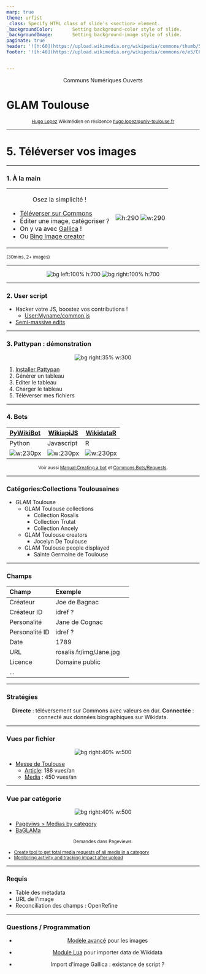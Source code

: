 ```yaml
---
marp: true
theme: urfist
_class:	Specify HTML class of slide’s <section> element.
_backgroundColor:		Setting background-color style of slide.
_backgroundImage:		Setting background-image style of slide.
paginate: true
header: '![h:60](https://upload.wikimedia.org/wikipedia/commons/thumb/5/5d/Logo-URFIST_reseau-orange.svg/600px-Logo-URFIST_reseau-orange.svg.png)'
footer: '![h:40](https://upload.wikimedia.org/wikipedia/commons/e/e5/CC_BY-SA_icon.svg)'


---
```

<!-- Scoped style -->
<style scoped>
h2 {
  background: none;
  color: #f68712!important;
  box-shadow: none;
}
h2:hover {
  box-shadow: none;
}
p { text-align:center; }
</style>

Communs Numériques Ouverts
# GLAM Toulouse
<small>

[Hugo Lopez](https://fr.wikipedia.org/wiki/User:Hugo_en_résidence)
Wikimédien en résidence
hugo.lopez@univ-toulouse.fr
</small>

---
# 5. Téléverser vos images

---
### 1. À la main
<small>
<table>
<tr>
<td>

Osez la simplicité !
- [Téléverser sur Commons](https://commons.wikimedia.org/wiki/Special:Upload)
- Éditer une image, catégoriser ?
- On y va avec [Gallica](https://gallica.bnf.fr/ark:/12148/btv1b105284752) !
- Ou [Bing Image creator](https://www.bing.com/images/create/a-benevolent-young-red-dragon-resting-upon-a-rich-/1-657e40f8c39140d7b41fc122e81e1f62?id=DW245o%2Fa8BLmFSUQQBG0AA.aAfrzYFcu5BK%2Fbf3pBZB6w&view=detailv2&idpp=genimg&form=GCRIDP)

</td><td>

![h:290](../img/divers/Gallica_squirel.jpg) ![w:290](../img/divers/Dalle-3_Dragon.jpg)

</td>
</tr>
</table>
(30mins, 2+ images)
</small>

---

![bg left:100% h:700](./img/divers/Gallica_squirel.jpg) 
![bg right:100% h:700](./img/divers/Dalle-3_Dragon.jpg)

---
### 2. User script
- Hacker votre JS, boostez vos contributions !
  - [User:Myname/common.js](https://commons.wikimedia.org/w/index.php?title=User:Yug/common.js&oldid=464920832) 
- [Semi-massive edits](https://commons.wikimedia.org/w/index.php?title=Special:Contributions/Yug&target=Yug&offset=20201001134508&limit=500)

---
### 3. Pattypan : démonstration

![bg right:35% w:300](./img/logos/Pattypan.png)
1. [Installer Pattypan](https://commons.wikimedia.org/wiki/Commons:Pattypan/fr#Liens)
2. Générer un tableau
3. Editer le tableau
4. Charger le tableau
5. Téléverser mes fichiers

---
### 4. Bots
<small>

| [PyWikiBot](https://www.mediawiki.org/wiki/Manual:Pywikibot/Wikidata) | [WikiapiJS](https://kanasimi.github.io/wikiapi/) | [WikidataR](https://cran.r-project.org/web/packages/WikidataR/WikidataR.pdf)
|:--- |--- |---
| Python | Javascript | R 
| ![w:230px](./img/divers/Pywikibot_MW_gear_icon.svg.png)  | ![w:230px](./img/divers/WikiapiJS_MW_gear_icon.svg.png) | ![w:230px](./img/logos/R_logo.svg)

Voir aussi [Manual:Creating a bot](https://www.mediawiki.org/wiki/Manual:Creating_a_bot#JavaScript_(Node.js)) et [Commons:Bots/Requests](https://commons.wikimedia.org/wiki/Commons:Bots/Requests).
</small>


---
### Catégories:Collections Toulousaines

- GLAM Toulouse
  - GLAM Toulouse collections
     - Collection Rosalis
     - Collection Trutat
     - Collection Ancely
  - GLAM Toulouse creators 
    - Jocelyn De Toulouse
  - GLAM Toulouse people displayed
    - Sainte Germaine de Toulouse

---
### Champs
| Champ | Exemple | |
|:--|:--|---|
| Créateur | Joe de Bagnac | |
| Créateur ID | idref ? | |
| Personalité | Jane de Cognac | |
| Personalité ID | idref ? | |
| Date | 1789 | |
| URL | rosalis.fr/img/Jane.jpg | |
| Licence | Domaine public | |
| ... | | |

---
### Stratégies
**Directe** : téléversement sur Commons avec valeurs en dur.
**Connectée** : connecté aux données biographiques sur Wikidata.

---
### Vues par fichier
![bg right:40% w:500](https://upload.wikimedia.org/wikipedia/commons/thumb/9/94/Folio_1_du_Ms_94_de_la_Biblioth%C3%A8que_de_Toulouse.tif/lossy-page1-542px-Folio_1_du_Ms_94_de_la_Biblioth%C3%A8que_de_Toulouse.tif.jpg)

- [Messe de Toulouse](https://fr.wikipedia.org/wiki/Messe_de_Toulouse)
  - [Article](https://pageviews.wmcloud.org/?project=fr.wikipedia.org&platform=all-access&agent=user&redirects=0&range=last-year&pages=Messe_de_Toulouse): 188 vues/an
  - [Media](https://pageviews.wmcloud.org/mediaviews/?project=commons.wikimedia.org&platform=&agent=user&referer=all-referers&range=latest-20&files=Folio_1_du_Ms_94_de_la_Biblioth%C3%A8que_de_Toulouse.tif) : 450 vues/an

---
### Vue par catégorie
![bg right:40% w:500](https://upload.wikimedia.org/wikipedia/commons/thumb/9/94/Folio_1_du_Ms_94_de_la_Biblioth%C3%A8que_de_Toulouse.tif/lossy-page1-542px-Folio_1_du_Ms_94_de_la_Biblioth%C3%A8que_de_Toulouse.tif.jpg)

- [Pageviws > Medias by category](https://pageviews.wmcloud.org/massviews/?source=category&range=latest-20&target=https://commons.wikimedia.org/wiki/Category:Toulouse)
- [BaGLAMa](https://glamtools.toolforge.org/baglama2/)

<small>Demandes dans Pageviews:
- [Create tool to get total media requests of all media in a category](https://phabricator.wikimedia.org/T245698)
- [Monitoring activity and tracking impact after upload](https://meta.wikimedia.org/wiki/Research:Supporting_Commons_contribution_by_GLAM_institutions/Monitoring_activity_and_tracking_impact_after_upload)
</small>

---
### Requis
- Table des métadata
- URL de l'image
- Reconciliation des champs : OpenRefine

---
### Questions / Programmation
- [Modèle avancé](https://commons.wikimedia.org/wiki/Template:Lingua_Libre_record) pour les images
- [Module Lua](https://commons.wikimedia.org/wiki/Module:Lingua_Libre_record) pour importer data de Wikidata

- Import d'image Gallica : existance de script ?
 
